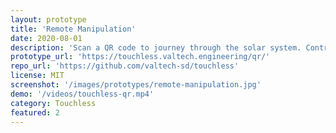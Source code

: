 ```yaml
---
layout: prototype
title: 'Remote Manipulation'
date: 2020-08-01
description: 'Scan a QR code to journey through the solar system. Control 3D models of the planets on a larger screen with your smartphone!'
prototype_url: 'https://touchless.valtech.engineering/qr/'
repo_url: 'https://github.com/valtech-sd/touchless'
license: MIT
screenshot: '/images/prototypes/remote-manipulation.jpg'
demo: '/videos/touchless-qr.mp4'
category: Touchless
featured: 2
---
```

